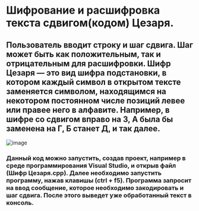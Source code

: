 #  Шифрование и расшифровка текста сдвигом(кодом) Цезаря.
## Пользователь вводит строку и шаг сдвига. Шаг может быть как положительным, так и отрицательным для расшифровки. Шифр Цезаря — это вид шифра подстановки, в котором каждый символ в открытом тексте заменяется символом, находящимся на некотором постоянном числе позиций левее или правее него в алфавите. Например, в шифре со сдвигом вправо на 3, А была бы заменена на Г, Б станет Д, и так далее.
![image](https://user-images.githubusercontent.com/90142707/136745355-531714f1-25c8-4ac2-955a-c2acd1fb5184.png)
### Данный код можно запустить, создав проект, например в среде программирования Visual Studio, и открыв файл (Шифр Цезаря.cpp). Далее необходимо запустить программу, нажав клавишы (ctrl + f5). Программа запросит на ввод сообщение, которое необходимо закодировать и шаг сдвига. После этого выведет уже обработанный текст в консоль.
